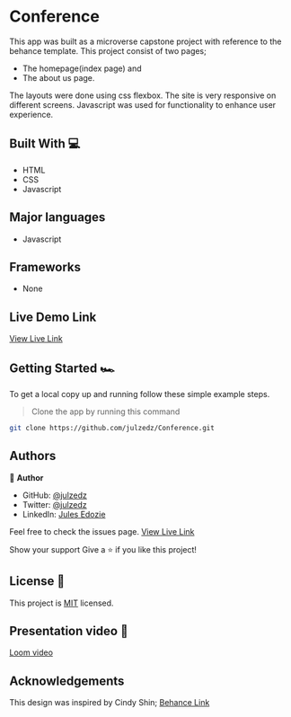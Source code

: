# Conference

This app was built as a microverse capstone project with reference to the behance template. This project consist of two  pages;

- The homepage(index page) and
- The about us page.

The layouts were done using css flexbox. The site is very responsive on different screens. Javascript was used for functionality to enhance user experience.

## Built With 💻

- HTML
- CSS
- Javascript

## Major languages

- Javascript

## Frameworks

- None

## Live Demo Link 

[View Live Link](https://julzedz.github.io/Conference/)

## Getting Started 🏎

To get a local copy up and running follow these simple example steps.

> Clone the app by running this command
```bash
git clone https://github.com/julzedz/Conference.git
```

## Authors

👤 **Author**

- GitHub: [@julzedz](https://github.com/julzedz)
- Twitter: [@julzedz](https://twitter.com/julzedz)
- LinkedIn: [Jules Edozie](https://www.linkedin.com/in/jules-edozie-b59b94234)

Feel free to check the issues page.
[View Live Link](https://julzedz.github.io/Conference/)

Show your support
Give a ⭐️ if you like this project!

## License 📝

This project is [MIT](./LICENSE) licensed.

## Presentation video 💬

[Loom video]()

## Acknowledgements

This design was inspired by Cindy Shin;
[Behance Link](https://www.behance.net/adagio07)